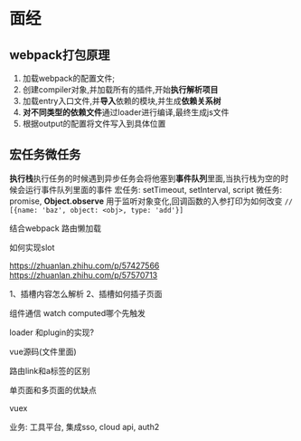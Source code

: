 # 面经

## webpack打包原理

1. 加载webpack的配置文件;
2. 创建compiler对象,并加载所有的插件,开始**执行解析项目**
3. 加载entry入口文件,并**导入**依赖的模块,并生成**依赖关系树**
4. **对不同类型的依赖文件**通过loader进行编译,最终生成js文件
5. 根据output的配置将文件写入到具体位置

## 宏任务微任务

**执行栈**执行任务的时候遇到异步任务会将他塞到**事件队列**里面,当执行栈为空的时候会运行事件队列里面的事件
宏任务: setTimeout, setInterval, script
微任务: promise, **Object.observe** 用于监听对象变化,回调函数的入参打印为如何改变 `// [{name: 'baz', object: <obj>, type: 'add'}]`

结合webpack 路由懒加载

如何实现slot

https://zhuanlan.zhihu.com/p/57427566
https://zhuanlan.zhihu.com/p/57570713

1、插槽内容怎么解析
2、插槽如何插子页面

组件通信 watch computed哪个先触发

loader 和plugin的实现?

vue源码(文件里面)

路由link和a标签的区别

单页面和多页面的优缺点

vuex

业务: 工具平台, 集成sso, cloud api, auth2